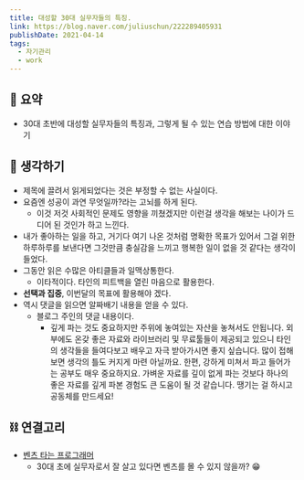 ```yaml
---
title: 대성할 30대 실무자들의 특징.
link: https://blog.naver.com/juliuschun/222289405931
publishDate: 2021-04-14
tags:
  - 자기관리
  - work
---
```

## 📝 요약 
- 30대 초반에 대성할 실무자들의 특징과, 그렇게 될 수 있는 연습 방법에 대한 이야기  


## 🤔 생각하기  
- 제목에 끌려서 읽게되었다는 것은 부정할 수 없는 사실이다.  
- 요즘엔 성공이 과연 무엇일까?라는 고뇌를 하게 된다.  
  - 이것 저것 사회적인 문제도 영향을 끼쳤겠지만 이런걸 생각을 해보는 나이가 드디어 된 것인가 하고 느낀다.  
- 내가 좋아하는 일을 하고, 거기다 여기 나온 것처럼 명확한 목표가 있어서 그걸 위한 하루하루를 보낸다면 그것만큼 충실감을 느끼고 행복한 일이 없을 것 같다는 생각이 들었다.  
- 그동안 읽은 수많은 아티클들과 일맥상통한다.  
  - 이타적이다. 타인의 피트백을 열린 마음으로 활용한다.  
- **선택과 집중**, 이번달의 목표에 활용해야 겠다.  
- 역시 댓글을 읽으면 알짜배기 내용을 얻을 수 있다.   
  - 블로그 주인의 댓글 내용이다.  
    - 깊게 파는 것도 중요하지만 주위에 놓여있는 자산을 놓쳐서도 안됩니다. 외부에도 온갖 좋은 자료와 라이브러리 및 무료툴들이 제공되고 있으니 타인의 생각들을 들여다보고 배우고 자극 받아가시면 좋지 싶습니다. 많이 접해보면 생각의 틀도 커지게 마련 아닐까요. 한편, 강하게 미쳐서 파고 들어가는 공부도 매우 중요하지요. 가벼운 자료를 깊이 없게 파는 것보다 하나의 좋은 자료를 깊게 파본 경험도 큰 도움이 될 것 같습니다. 땡기는 걸 하시고 공동체를 만드세요!  


## ⛓ 연결고리 
- [벤츠 타는 프로그래머](../Dev/mercedes-benz-programmer)
  - 30대 초에 실무자로서 잘 살고 있다면 벤츠를 몰 수 있지 않을까? 😁